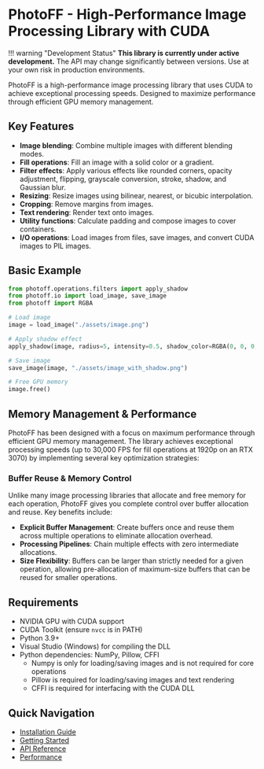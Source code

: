 # PhotoFF - High-Performance Image Processing Library with CUDA

!!! warning "Development Status"
    **This library is currently under active development.** The API may change significantly between versions. Use at your own risk in production environments.

PhotoFF is a high-performance image processing library that uses CUDA to achieve exceptional processing speeds. Designed to maximize performance through efficient GPU memory management.

## Key Features

- **Image blending**: Combine multiple images with different blending modes.
- **Fill operations**: Fill an image with a solid color or a gradient.
- **Filter effects**: Apply various effects like rounded corners, opacity adjustment, flipping, grayscale conversion, stroke, shadow, and Gaussian blur.
- **Resizing**: Resize images using bilinear, nearest, or bicubic interpolation.
- **Cropping**: Remove margins from images.
- **Text rendering**: Render text onto images.
- **Utility functions**: Calculate padding and compose images to cover containers.
- **I/O operations**: Load images from files, save images, and convert CUDA images to PIL images.

## Basic Example

```python
from photoff.operations.filters import apply_shadow
from photoff.io import load_image, save_image
from photoff import RGBA

# Load image
image = load_image("./assets/image.png")

# Apply shadow effect
apply_shadow(image, radius=5, intensity=0.5, shadow_color=RGBA(0, 0, 0, 255), inner=True)

# Save image
save_image(image, "./assets/image_with_shadow.png")

# Free GPU memory
image.free()
```

## Memory Management & Performance

PhotoFF has been designed with a focus on maximum performance through efficient GPU memory management. The library achieves exceptional processing speeds (up to 30,000 FPS for fill operations at 1920p on an RTX 3070) by implementing several key optimization strategies:

### Buffer Reuse & Memory Control

Unlike many image processing libraries that allocate and free memory for each operation, PhotoFF gives you complete control over buffer allocation and reuse. Key benefits include:

- **Explicit Buffer Management**: Create buffers once and reuse them across multiple operations to eliminate allocation overhead.
- **Processing Pipelines**: Chain multiple effects with zero intermediate allocations.
- **Size Flexibility**: Buffers can be larger than strictly needed for a given operation, allowing pre-allocation of maximum-size buffers that can be reused for smaller operations.

## Requirements

- NVIDIA GPU with CUDA support
- CUDA Toolkit (ensure `nvcc` is in PATH)
- Python 3.9+
- Visual Studio (Windows) for compiling the DLL
- Python dependencies: NumPy, Pillow, CFFI
    - Numpy is only for loading/saving images and is not required for core operations
    - Pillow is required for loading/saving images and text rendering
    - CFFI is required for interfacing with the CUDA DLL

## Quick Navigation

- [Installation Guide](user-guide/installation.md)
- [Getting Started](user-guide/getting-started.md)
- [API Reference](api/core/cuda-image.md)
- [Performance](advanced/performance.md)
